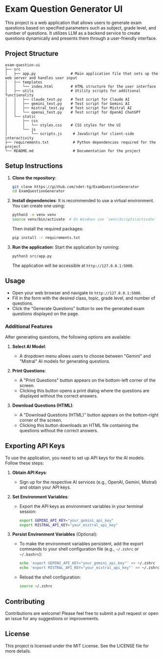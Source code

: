 # Exam Question Generator UI

This project is a web application that allows users to generate exam questions based on specified parameters such as subject, grade level, and number of questions. It utilizes LLM as a backend service to create questions dynamically and presents them through a user-friendly interface.

## Project Structure

```
exam-question-ui
├── src
│   ├── app.py                # Main application file that sets up the web server and handles user input
│   ├── templates
│   │   └── index.html        # HTML structure for the user interface
│   ├── utils                 # Utility scripts for additional functionality
│   │   ├── claude_test.py    # Test script for Claude AI
│   │   ├── gemini_test.py    # Test script for Gemini AI
│   │   ├── mistral_test.py   # Test script for Mistral AI
│   │   └── openai_test.py    # Test script for OpenAI ChatGPT
│   └── static
│       ├── css
│       │   └── styles.css    # CSS styles for the UI
│       └── js
│           └── scripts.js     # JavaScript for client-side interactivity
├── requirements.txt           # Python dependencies required for the project
└── README.md                  # Documentation for the project
```

## Setup Instructions

1. **Clone the repository**:
   ```bash
   git clone https://github.com/sdet-tg/ExamQuestionGenerator
   cd ExamQuestionGenerator
   ```

2. **Install dependencies**:
   It is recommended to use a virtual environment. You can create one using:
   ```bash
   python3 -m venv venv
   source venv/bin/activate  # On Windows use `venv\Scripts\activate`
   ```
   Then install the required packages:
   ```bash
   pip install -r requirements.txt
   ```

3. **Run the application**:
   Start the application by running:
   ```bash
   python3 src/app.py
   ```
   The application will be accessible at `http://127.0.0.1:5000`.

## Usage

- Open your web browser and navigate to `http://127.0.0.1:5000`.
- Fill in the form with the desired class, topic, grade level, and number of questions.
- Click the "Generate Questions" button to see the generated exam questions displayed on the page.

### Additional Features

After generating questions, the following options are available:

1. **Select AI Model**:
   - A dropdown menu allows users to choose between "Gemini" and "Mistral" AI models for generating questions.

2. **Print Questions**:
   - A "Print Questions" button appears on the bottom-left corner of the screen.
   - Clicking this button opens a print dialog where the questions are displayed without the correct answers.

3. **Download Questions (HTML)**:
   - A "Download Questions (HTML)" button appears on the bottom-right corner of the screen.
   - Clicking this button downloads an HTML file containing the questions without the correct answers.

## Exporting API Keys

To use the application, you need to set up API keys for the AI models. Follow these steps:

1. **Obtain API Keys**:
   - Sign up for the respective AI services (e.g., OpenAI, Gemini, Mistral) and obtain your API keys.

2. **Set Environment Variables**:
   - Export the API keys as environment variables in your terminal session:
     ```bash
     export GEMINI_API_KEY="your_gemini_api_key"
     export MISTRAL_API_KEY="your_mistral_api_key"
     ```

3. **Persist Environment Variables** (Optional):
   - To make the environment variables persistent, add the export commands to your shell configuration file (e.g., `~/.zshrc` or `~/.bashrc`):
     ```bash
     echo 'export GEMINI_API_KEY="your_gemini_api_key"' >> ~/.zshrc
     echo 'export MISTRAL_API_KEY="your_mistral_api_key"' >> ~/.zshrc
     ```
   - Reload the shell configuration:
     ```bash
     source ~/.zshrc
     ```

## Contributing

Contributions are welcome! Please feel free to submit a pull request or open an issue for any suggestions or improvements.

## License

This project is licensed under the MIT License. See the LICENSE file for more details.
